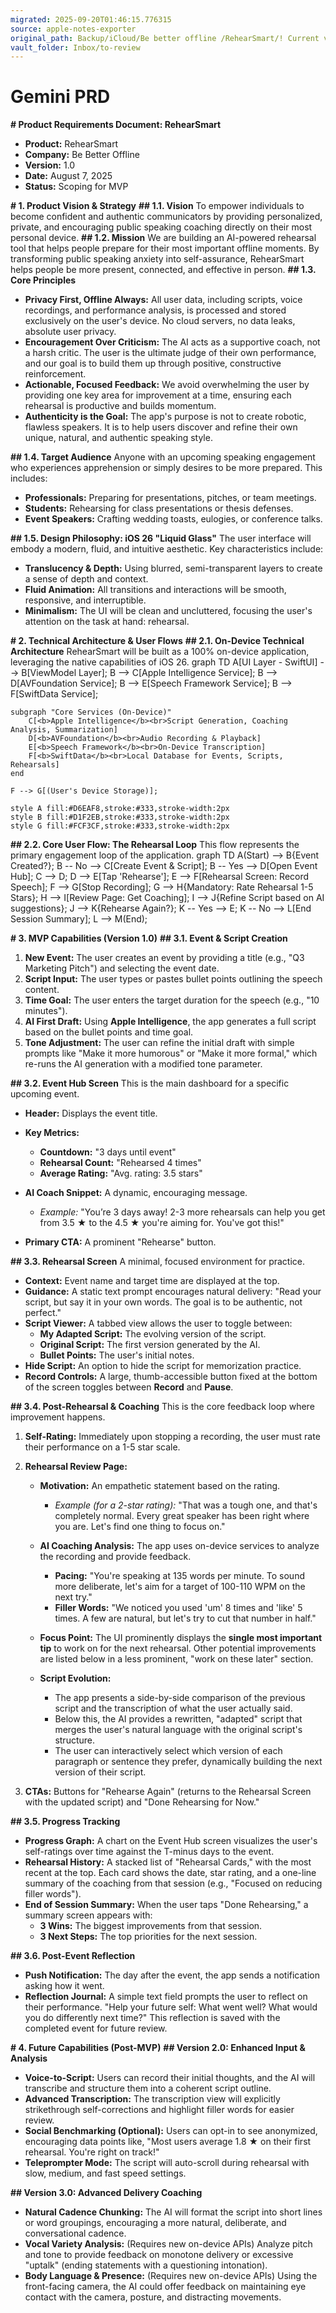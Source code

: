 ```yaml
---
migrated: 2025-09-20T01:46:15.776315
source: apple-notes-exporter
original_path: Backup/iCloud/Be better offline /RehearSmart/! Current version/PRDs/Gemini PRD.md
vault_folder: Inbox/to-review
---
```

# Gemini PRD

**# Product Requirements Document: RehearSmart**
* **Product:** RehearSmart
* **Company:** Be Better Offline
* **Version:** 1.0
* **Date:** August 7, 2025
* **Status:** Scoping for MVP

**# 1. Product Vision & Strategy**
**## 1.1. Vision**
To empower individuals to become confident and authentic communicators by providing personalized, private, and encouraging public speaking coaching directly on their most personal device.
**## 1.2. Mission**
We are building an AI-powered rehearsal tool that helps people prepare for their most important offline moments. By transforming public speaking anxiety into self-assurance, RehearSmart helps people be more present, connected, and effective in person.
**## 1.3. Core Principles**
* **Privacy First, Offline Always:** All user data, including scripts, voice recordings, and performance analysis, is processed and stored exclusively on the user's device. No cloud servers, no data leaks, absolute user privacy.
* **Encouragement Over Criticism:** The AI acts as a supportive coach, not a harsh critic. The user is the ultimate judge of their own performance, and our goal is to build them up through positive, constructive reinforcement.
* **Actionable, Focused Feedback:** We avoid overwhelming the user by providing one key area for improvement at a time, ensuring each rehearsal is productive and builds momentum.
* **Authenticity is the Goal:** The app's purpose is not to create robotic, flawless speakers. It is to help users discover and refine their own unique, natural, and authentic speaking style.

**## 1.4. Target Audience**
Anyone with an upcoming speaking engagement who experiences apprehension or simply desires to be more prepared. This includes:
* **Professionals:** Preparing for presentations, pitches, or team meetings.
* **Students:** Rehearsing for class presentations or thesis defenses.
* **Event Speakers:** Crafting wedding toasts, eulogies, or conference talks.

**## 1.5. Design Philosophy: iOS 26 "Liquid Glass"**
The user interface will embody a modern, fluid, and intuitive aesthetic. Key characteristics include:
* **Translucency & Depth:** Using blurred, semi-transparent layers to create a sense of depth and context.
* **Fluid Animation:** All transitions and interactions will be smooth, responsive, and interruptible.
* **Minimalism:** The UI will be clean and uncluttered, focusing the user's attention on the task at hand: rehearsal.

**# 2. Technical Architecture & User Flows**
**## 2.1. On-Device Technical Architecture**
RehearSmart will be built as a 100% on-device application, leveraging the native capabilities of iOS 26.
graph TD
    A[UI Layer - SwiftUI] --> B[ViewModel Layer];
    B --> C[Apple Intelligence Service];
    B --> D[AVFoundation Service];
    B --> E[Speech Framework Service];
    B --> F[SwiftData Service];

    subgraph "Core Services (On-Device)"
        C[<b>Apple Intelligence</b><br>Script Generation, Coaching Analysis, Summarization]
        D[<b>AVFoundation</b><br>Audio Recording & Playback]
        E[<b>Speech Framework</b><br>On-Device Transcription]
        F[<b>SwiftData</b><br>Local Database for Events, Scripts, Rehearsals]
    end

    F --> G[(User's Device Storage)];

    style A fill:#D6EAF8,stroke:#333,stroke-width:2px
    style B fill:#D1F2EB,stroke:#333,stroke-width:2px
    style G fill:#FCF3CF,stroke:#333,stroke-width:2px

**## 2.2. Core User Flow: The Rehearsal Loop**
This flow represents the primary engagement loop of the application.
graph TD
    A(Start) --> B{Event Created?};
    B -- No --> C[Create Event & Script];
    B -- Yes --> D[Open Event Hub];
    C --> D;
    D --> E[Tap 'Rehearse'];
    E --> F[Rehearsal Screen: Record Speech];
    F --> G[Stop Recording];
    G --> H{Mandatory: Rate Rehearsal 1-5 Stars};
    H --> I[Review Page: Get Coaching];
    I --> J{Refine Script based on AI suggestions};
    J --> K{Rehearse Again?};
    K -- Yes --> E;
    K -- No --> L[End Session Summary];
    L --> M(End);

**# 3. MVP Capabilities (Version 1.0)**
**## 3.1. Event & Script Creation**
1. **New Event:** The user creates an event by providing a title (e.g., "Q3 Marketing Pitch") and selecting the event date.
2. **Script Input:** The user types or pastes bullet points outlining the speech content.
3. **Time Goal:** The user enters the target duration for the speech (e.g., "10 minutes").
4. **AI First Draft:** Using **Apple Intelligence**, the app generates a full script based on the bullet points and time goal.
5. **Tone Adjustment:** The user can refine the initial draft with simple prompts like "Make it more humorous" or "Make it more formal," which re-runs the AI generation with a modified tone parameter.

**## 3.2. Event Hub Screen**
This is the main dashboard for a specific upcoming event.
* **Header:** Displays the event title.
* **Key Metrics:**

	* **Countdown:** "3 days until event"
	* **Rehearsal Count:** "Rehearsed 4 times"
	* **Average Rating:** "Avg. rating: 3.5 stars"
* **AI Coach Snippet:** A dynamic, encouraging message.
	* *Example:* "You’re 3 days away! 2-3 more rehearsals can help you get from 3.5 ★ to the 4.5 ★ you're aiming for. You've got this!"
* **Primary CTA:** A prominent "Rehearse" button.

**## 3.3. Rehearsal Screen**
A minimal, focused environment for practice.
* **Context:** Event name and target time are displayed at the top.
* **Guidance:** A static text prompt encourages natural delivery: "Read your script, but say it in your own words. The goal is to be authentic, not perfect."
* **Script Viewer:** A tabbed view allows the user to toggle between:
	* **My Adapted Script:** The evolving version of the script.
	* **Original Script:** The first version generated by the AI.
	* **Bullet Points:** The user's initial notes.
* **Hide Script:** An option to hide the script for memorization practice.
* **Record Controls:** A large, thumb-accessible button fixed at the bottom of the screen toggles between **Record** and **Pause**.

**## 3.4. Post-Rehearsal & Coaching**
This is the core feedback loop where improvement happens.
1. **Self-Rating:** Immediately upon stopping a recording, the user must rate their performance on a 1-5 star scale.
2. **Rehearsal Review Page:**

	* **Motivation:** An empathetic statement based on the rating.
		* *Example (for a 2-star rating):* "That was a tough one, and that's completely normal. Every great speaker has been right where you are. Let's find one thing to focus on."
	* **AI Coaching Analysis:** The app uses on-device services to analyze the recording and provide feedback.
		* **Pacing:** "You're speaking at 135 words per minute. To sound more deliberate, let's aim for a target of 100-110 WPM on the next try."
		* **Filler Words:** "We noticed you used 'um' 8 times and 'like' 5 times. A few are natural, but let's try to cut that number in half."
	* **Focus Point:** The UI prominently displays the **single most important tip** to work on for the next rehearsal. Other potential improvements are listed below in a less prominent, "work on these later" section.
	* **Script Evolution:**

		* The app presents a side-by-side comparison of the previous script and the transcription of what the user actually said.
		* Below this, the AI provides a rewritten, "adapted" script that merges the user's natural language with the original script's structure.
		* The user can interactively select which version of each paragraph or sentence they prefer, dynamically building the next version of their script.
3. **CTAs:** Buttons for "Rehearse Again" (returns to the Rehearsal Screen with the updated script) and "Done Rehearsing for Now."

**## 3.5. Progress Tracking**
* **Progress Graph:** A chart on the Event Hub screen visualizes the user's self-ratings over time against the T-minus days to the event.
* **Rehearsal History:** A stacked list of "Rehearsal Cards," with the most recent at the top. Each card shows the date, star rating, and a one-line summary of the coaching from that session (e.g., "Focused on reducing filler words").
* **End of Session Summary:** When the user taps "Done Rehearsing," a summary screen appears with:
	* **3 Wins:** The biggest improvements from that session.
	* **3 Next Steps:** The top priorities for the next session.

**## 3.6. Post-Event Reflection**
* **Push Notification:** The day after the event, the app sends a notification asking how it went.
* **Reflection Journal:** A simple text field prompts the user to reflect on their performance. "Help your future self: What went well? What would you do differently next time?" This reflection is saved with the completed event for future review.

**# 4. Future Capabilities (Post-MVP)**
**## Version 2.0: Enhanced Input & Analysis**
* **Voice-to-Script:** Users can record their initial thoughts, and the AI will transcribe and structure them into a coherent script outline.
* **Advanced Transcription:** The transcription view will explicitly strikethrough self-corrections and highlight filler words for easier review.
* **Social Benchmarking (Optional):** Users can opt-in to see anonymized, encouraging data points like, "Most users average 1.8 ★ on their first rehearsal. You're right on track!"
* **Teleprompter Mode:** The script will auto-scroll during rehearsal with slow, medium, and fast speed settings.

**## Version 3.0: Advanced Delivery Coaching**
* **Natural Cadence Chunking:** The AI will format the script into short lines or word groupings, encouraging a more natural, deliberate, and conversational cadence.
* **Vocal Variety Analysis:** (Requires new on-device APIs) Analyze pitch and tone to provide feedback on monotone delivery or excessive "uptalk" (ending statements with a questioning intonation).
* **Body Language & Presence:** (Requires new on-device APIs) Using the front-facing camera, the AI could offer feedback on maintaining eye contact with the camera, posture, and distracting movements.

